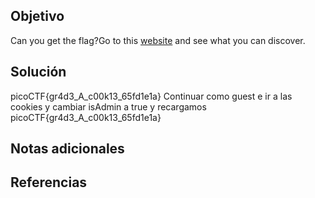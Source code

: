 ## Objetivo
Can you get the flag?Go to this [website](http://saturn.picoctf.net:62846/) and see what you can discover.
## Solución
picoCTF{gr4d3_A_c00k13_65fd1e1a}
Continuar como guest e ir a las cookies y cambiar isAdmin a true y recargamos
picoCTF{gr4d3_A_c00k13_65fd1e1a}
## Notas adicionales

## Referencias
